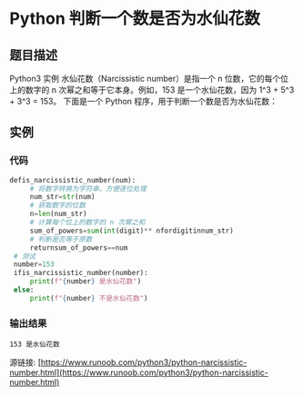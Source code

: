 # Python 判断一个数是否为水仙花数

## 题目描述
Python3 实例
水仙花数（Narcissistic number）是指一个 n 位数，它的每个位上的数字的 n 次幂之和等于它本身。例如，153 是一个水仙花数，因为 1^3 + 5^3 + 3^3 = 153。
下面是一个 Python 程序，用于判断一个数是否为水仙花数：

## 实例
### 代码
```python
defis_narcissistic_number(num):
     # 将数字转换为字符串，方便逐位处理
     num_str=str(num)
     # 获取数字的位数
     n=len(num_str)
     # 计算每个位上的数字的 n 次幂之和
     sum_of_powers=sum(int(digit)** nfordigitinnum_str)
     # 判断是否等于原数
     returnsum_of_powers==num
 # 测试
 number=153
 ifis_narcissistic_number(number):
     print(f"{number} 是水仙花数")
 else:
     print(f"{number} 不是水仙花数")
```
### 输出结果
```
153 是水仙花数
```
源链接: [https://www.runoob.com/python3/python-narcissistic-number.html](https://www.runoob.com/python3/python-narcissistic-number.html)